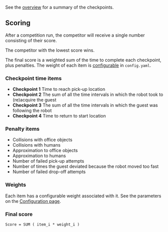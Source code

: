 See the [overview](https://bitbucket.org/osrf/servicesim/wiki/Checkpoints%20overview) for a summary of the checkpoints.

## Scoring

After a competition run, the competitor will receive a single number consisting of their score.

The competitor with the lowest score wins.

The final score is a weighted sum of the time to complete each checkpoint, plus penalties. The weight of each item is [configurable](https://bitbucket.org/osrf/servicesim/wiki/Scenario%20generation) in `config.yaml`.

### Checkpoint time items

* **Checkpoint 1** Time to reach pick-up location
* **Checkpoint 2** The sum of all the time intervals in which the robot took to (re)acquire the guest
* **Checkpoint 3** The sum of all the time intervals in which the guest was following the robot
* **Checkpoint 4** Time to return to start location

### Penalty items

* Collisions with office objects
* Collisions with humans
* Approximation to office objects
* Approximation to humans
* Number of failed pick-up attempts
* Number of times the guest deviated because the robot moved too fast
* Number of failed drop-off attempts

### Weights

Each item has a configurable weight associated with it. See the parameters on the [Configuration page](https://bitbucket.org/osrf/servicesim/wiki/Configuration%20-%20config.yaml). 

### Final score

`Score = SUM ( item_i * weight_i )`